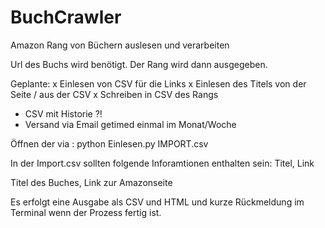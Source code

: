 # BuchCrawler
Amazon Rang von Büchern auslesen und verarbeiten

Url des Buchs wird benötigt.
Der Rang wird dann ausgegeben. 

Geplante:
x Einlesen von CSV für die Links
x Einlesen des Titels von der Seite / aus der CSV
x Schreiben in CSV des Rangs
- CSV mit Historie ?!
- Versand via Email getimed einmal im Monat/Woche

Öffnen der via :
python Einlesen.py IMPORT.csv

In der Import.csv sollten folgende Inforamtionen enthalten sein:
Titel, Link

Titel des Buches, Link zur Amazonseite


Es erfolgt eine Ausgabe als CSV und HTML und kurze Rückmeldung im Terminal wenn der Prozess fertig ist.
